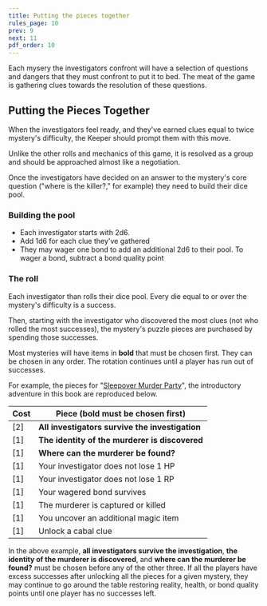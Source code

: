 ```yaml
---
title: Putting the pieces together
rules_page: 10
prev: 9
next: 11
pdf_order: 10
---
```


Each mysery the investigators confront will have a selection of questions and dangers that they must confront to put it to bed. The meat of the game is gathering clues towards the resolution of these questions.

## Putting the Pieces Together

When the investigators feel ready, and they've earned clues equal to twice mystery's difficulty, the Keeper should prompt them with this move.

Unlike the other rolls and mechanics of this game, it is resolved as a group and should be approached almost like a negotiation.

Once the investigators have decided on an answer to the mystery's core question ("where is the killer?," for example) they need to build their dice pool.

### Building the pool

- Each investigator starts with 2d6.
- Add 1d6 for each clue they've gathered
- They may wager one bond to add an additional 2d6 to their pool. To wager a bond, subtract a bond quality point

### The roll

Each investigator than rolls their dice pool. Every die equal to or over the mystery's difficulty is a success.

Then, starting with the investigator who discovered the most clues (not who rolled the most successes), the mystery's puzzle pieces are purchased by spending those successes.

Most mysteries will have items in **bold** that must be chosen first. They can be chosen in any order. The rotation continues until a player has run out of successes.

For example, the pieces for "[Sleepover Murder Party](/adventures/sleepover-murder-party)", the introductory adventure in this book are reproduced below.

| Cost | Piece (bold must be chosen first)               |
| ---- | ----------------------------------------------- |
| [2]  | **All investigators survive the investigation** |
| [1]  | **The identity of the murderer is discovered**  |
| [1]  | **Where can the murderer be found?**            |
| [1]  | Your investigator does not lose 1 HP            |
| [1]  | Your investigator does not lose 1 RP            |
| [1]  | Your wagered bond survives                      |
| [1]  | The murderer is captured or killed              |
| [1]  | You uncover an additional magic item            |
| [1]  | Unlock a cabal clue                             |

In the above example, **all investigators survive the investigation**, **the identity of the murderer is discovered**, and **where can the murderer be found?** must be chosen before any of the other three. If all the players have excess successes after unlocking all the pieces for a given mystery, they may continue to go around the table restoring reality, health, or bond quality points until one player has no successes left.
